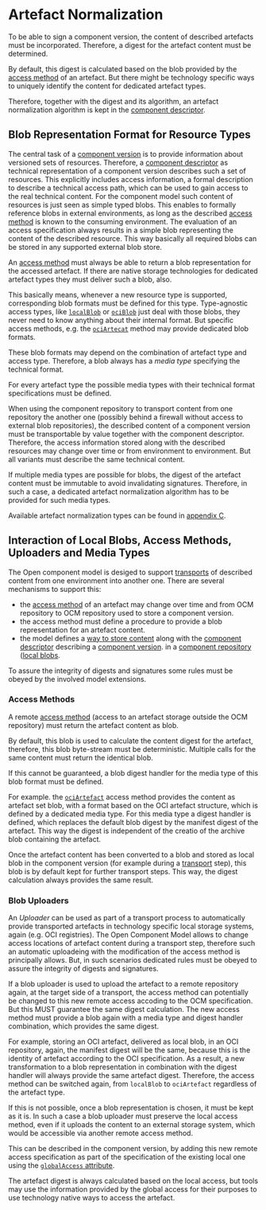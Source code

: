 # Artefact Normalization

To be able to sign a component version, the content of described artefacts
must be incorporated. Therefore, a digest for the artefact content must be
determined.

By default, this digest is calculated based on the blob provided by the
[access method](../elements/README.md#artefact-access)
of an artefact. But there might be technology specific ways to uniquely identify
the content for dedicated artefact types.

Therefore, together with the digest and its algorithm, an artefact normalization
algorithm is kept in the [component descriptor](../elements/README.md#component-descriptor).

## Blob Representation Format for Resource Types

The central task of a [component version](../../introduction/component_versions.md)
is to provide information about  versioned sets of resources. Therefore, a
[component descriptor](../../specification/elements/README.md#component-descriptor)
as technical representation of a component version describes such a set of resources.
This explicitly includes access information, a formal description to describe a
technical access path, which can be used to gain access to the real technical
content. For the component model such content of resources is just seen as
simple typed blobs. This enables to formally reference blobs in external
environments, as long as the described [access method](../specification/elements/README.md#artefact-access)
is known to the consuming environment. The evaluation of an access specification
always results in a simple blob representing the content of the described resource.
This way basically all required blobs can be stored in any supported external blob store.

An [access method](../../specification/elements/README.md#artefact-access) must
always be able to return a blob representation for the accessed artefact.
If there are native storage technologies for dedicated artefact types they
must deliver such a blob, also.

This basically means, whenever a new resource type is supported,
corresponding blob formats must be defined for this type. Type-agnostic access types, like [`localBlob`](../B/localBlob.md) or [`ociBlob`](../B/ociBlob.md)
just deal with those blobs, they never need to know anything about their internal
format. But specific access methods, e.g. the [`ociArtecat`](../B/ociArtefact.md)
method may provide dedicated blob formats.

These blob formats may depend on the combination of artefact type and access type.
Therefore, a blob always has a *media type* specifying the technical format.

For every artefact type the possible media types with their technical format
specifications must be defined.

When using the component repository to transport content from one repository the
another one (possibly behind a firewall without access to external blob
repositories), the described content of a component version must be
transportable by value together with the component descriptor. Therefore, the
access information stored along with the described resources may change over time
or from environment to environment. But all variants must describe the same
technical content.

If multiple media types are possible for blobs, the digest of the artefact content 
must be immutable to avoid invalidating signatures. Therefore, in such a case, a
dedicated artefact normalization algorithm has to be provided for such media types.

Available artefact normalization types can be found in [appendix C](../../appendix/C/README.md#normalization-types).

## Interaction of Local Blobs, Access Methods, Uploaders and Media Types

The Open component model is desiged to support [transports](../../introduction/transports.md)
of described content from one environment into another one.
There are several mechanisms to support this:
- the [access method](../elements/README.md#artefact-access) of an artefact
  may change over time and from OCM repository to OCM repository used to store
  a component version.
- the access method must define a procedure to provide a blob representation for
  an artefact content.
- the model defines a [way to store content](../operations/README.md#mandatory-operations)
  along with the [component descriptor](../elements/README.md#component-descriptor) describing
  a [component version](../elements/README.md#component-versions).
  in a [component repository](../../introduction/component_repository.md) ([local blobs](../../appendix/B/localBlob.md).

To assure the integrity of digests and signatures some rules must be obeyed by the
involved model extensions.

### Access Methods

A remote [access method](../elements/README.md#artefact-access) (access to an artefact
storage outside the OCM repository) must return the artefact content as blob. 

By default, this blob is used to calculate the content digest for the artefact, 
therefore, this blob byte-stream must be deterministic. Multiple calls for the
same content must return the identical blob.

If this cannot be guaranteed, a blob digest handler for the media type of this
blob format must be defined.

For example. the [`ociArtefact`](../../appendix/B/ociArtefact.md) access method
provides the content as artefact set
blob, with a format based on the OCI artefact structure, which is defined by a dedicated
media type. For this media type a digest handler is defined, which replaces the default
blob digest by the manifest digest of the artefact. This way the digest is independent
of the creatio of the archive blob containing the artefact.

Once the artefact content has been converted to a blob and stored as local blob
in the component version (for example during a [transport](../../introduction/transports.md)
step), this blob is by  default kept for further transport steps. This way,
the digest calculation always provides the same result.

### Blob Uploaders

An *Uploader* can be used as part of a transport process to automatically
provide transported artefacts in technology specific local storage systems, again
(e.g. OCI registries). The Open Component Model allows to change access locations
of artefact content during a transport step, therefore such an automatic uploadeing
with the modification of the access method is principally allows. But, in such
scenarios dedicated rules must be obeyed to assure the integrity of digests and signatures.

If a blob uploader is used to upload the artefact to a remote repository again, 
at the target side of a transport, the access method can potentially be changed
to this new remote access accoding to the OCM specification.
But this MUST guarantee the same digest calculation. The new access method must
provide a blob again with a media type and digest handler combination, which
provides the same digest.

For example, storing an OCI artefact, delivered as local blob, in an OCI repository,
again, the manifest digest will be the same, because this is the identity of
artefact according to the OCI specification. As a result, a new transformation
to a blob representation in combination with the digest handler will always
provide the same artefact digest.
Therefore, the access method can be switched again, from `localBlob` to `ociArtefact`
regardless of the artefact type.

If this is not possible, once a blob representation is chosen, it must be kept as
it is. In such a case a blob uploader must preserve the local access method, even
if it uploads the content to an external storage system, which would be accessible
via another remote access method.

This can be described in the component version, by adding this new remote access
specification as part of the specification of the existing local one using
the [`globalAccess` attribute](../../appendix/B/localBlob.md).

The artefact digest is always calculated based on the local access, but tools 
may use the information provided by the global access for their purposes to
use technology native ways to access the artefact.